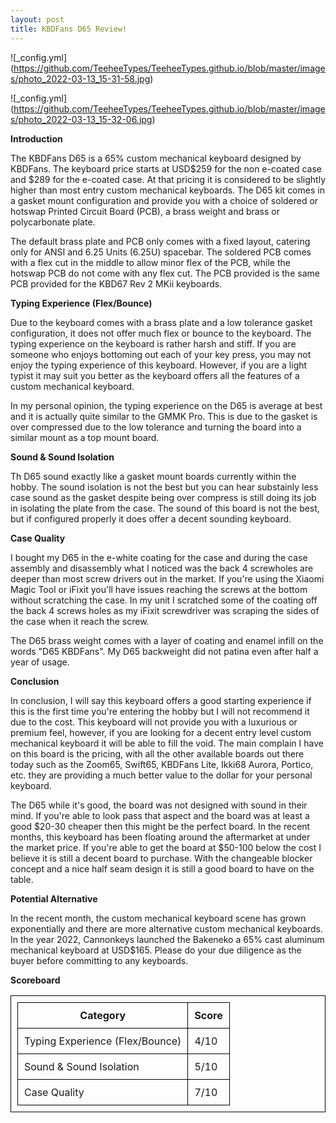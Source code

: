 ```yaml
---
layout: post
title: KBDFans D65 Review!
---
```


![_config.yml] (https://github.com/TeeheeTypes/TeeheeTypes.github.io/blob/master/images/photo_2022-03-13_15-31-58.jpg)

![_config.yml] (https://github.com/TeeheeTypes/TeeheeTypes.github.io/blob/master/images/photo_2022-03-13_15-32-06.jpg)

**Introduction**

The KBDFans D65 is a 65% custom mechanical keyboard designed by KBDFans. The keyboard price starts at USD$259 for the non e-coated case and $289 for the e-coated case. At that pricing it is considered to be slightly higher than most entry custom mechanical keyboards. The D65 kit comes in a gasket mount configuration and provide you with a choice of soldered or hotswap Printed Circuit Board (PCB), a brass weight and brass or polycarbonate plate. 

The default brass plate and PCB only comes with a fixed layout, catering only for ANSI and 6.25 Units (6.25U) spacebar. The soldered PCB comes with a flex cut in the middle to allow minor flex of the PCB, while the hotswap PCB do not come with any flex cut. The PCB provided is the same PCB provided for the KBD67 Rev 2 MKii keyboards.

**Typing Experience (Flex/Bounce)**

Due to the keyboard comes with a brass plate and a low tolerance gasket configuration, it does not offer much flex or bounce to the keyboard. The typing experience on the keyboard is rather harsh and stiff. If you are someone who enjoys bottoming out each of your key press, you may not enjoy the typing experience of this keyboard. However, if you are a light typist it may suit you better as the keyboard offers all the features of a custom mechanical keyboard.

In my personal opinion, the typing experience on the D65 is average at best and it is actually quite similar to the GMMK Pro. This is due to the gasket is over compressed due to the low tolerance and turning the board into a similar mount as a top mount board.

**Sound & Sound Isolation**

Th D65 sound exactly like a gasket mount boards currently within the hobby. The sound isolation is not the best but you can hear substainly less case sound as the gasket despite being over compress is still doing its job in isolating the plate from the case. The sound of this board is not the best, but if configured properly it does offer a decent sounding keyboard.

**Case Quality**

I bought my D65 in the e-white coating for the case and during the case assembly and disassembly what I noticed was the back 4 screwholes are deeper than most screw drivers out in the market. If you're using the Xiaomi Magic Tool or iFixit you'll have issues reaching the screws at the bottom without scratching the case. In my unit I scratched some of the coating off the back 4 screws holes as my iFixit screwdriver was scraping the sides of the case when it reach the screw. 

The D65 brass weight comes with a layer of coating and enamel infill on the words "D65 KBDFans". My D65 backweight did not patina even after half a year of usage. 

**Conclusion**

In conclusion, I will say this keyboard offers a good starting experience if this is the first time you're entering the hobby but I will not recommend it due to the cost. This keyboard will not provide you with a luxurious or premium feel, however, if you are looking for a decent entry level custom mechanical keyboard it will be able to fill the void. The main complain I have on this board is the pricing, with all the other available boards out there today such as the Zoom65, Swift65, KBDFans Lite, Ikki68 Aurora, Portico, etc. they are providing a much better value to the dollar for your personal keyboard.

The D65 while it's good, the board was not designed with sound in their mind. If you're able to look pass that aspect and the board was at least a good $20-30 cheaper then this might be the perfect board. In the recent months, this keyboard has been floating around the aftermarket at under the market price. If you're able to get the board at $50-100 below the cost I believe it is still a decent board to purchase. With the changeable blocker concept and a nice half seam design it is still a good board to have on the table.

**Potential Alternative**

In the recent month, the custom mechanical keyboard scene has grown exponentially and there are more alternative custom mechanical keyboards. In the year 2022, Cannonkeys launched the Bakeneko a 65% cast aluminum mechanical keyboard at USD$165. Please do your due diligence as the buyer before committing to any keyboards.

**Scoreboard**

<html>
  <head>
    <title>KBD67 Rev 2.0 MKii Polycarbonate</title>
    <style>
      table,
      th,
      td {
        padding: 10px;
        border: 1px solid black;
        border-collapse: collapse;
      }
    </style>
  </head>
  <body>
    <table>
      <tr>
        <th>Category</th>
        <th>Score</th>
      </tr>
      <tr>
        <td>Typing Experience (Flex/Bounce)</td>
        <td>4/10</td>
      </tr>
      <tr>
        <td>Sound & Sound Isolation</td>
        <td>5/10</td>
      </tr>
      <tr>
        <td>Case Quality</td>
        <td>7/10</td>
      </tr>
    </table>
  </body>
</html>



